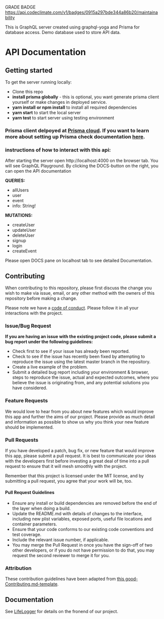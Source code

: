 GRADE BADGE
https://api.codeclimate.com/v1/badges/0915a297bde344a86b20/maintainability

This is GraphQL server created using graphql-yoga and Prisma for database access. Demo database used to store API data.

# API Documentation

## Getting started

To get the server running locally:
- Clone this repo
- **install prisma globally** - this is optional, you want generate prisma client yourself or make changes in deployed service.
- **yarn install** **or npm install** to install all required dependencies
- **yarn start** to start the local server
- **yarn test** to start server using testing environment

### Prisma client delpoyed at [Prisma cloud](https://us1.prisma.sh/life-logger/life-logger-be/dev). If you want to learn more about setting up Prisma check documentation [here](https://v1.prisma.io/docs/1.34/get-started/).

### instructions of how to interact with this api:
After starting the server open http://localhost:4000 on the browser tab. You will see GraphQL Playground. By clicking the DOCS-button on the right, you can open the API documentation

**QUERIES:**
  * allUsers
  * user
  * event
  * info: String!

**MUTATIONS:**
* createUser
* updateUser
* deleteUser
* signup
* login
* createEvent

Please open DOCS pane on localhost tab to see detailed Documentation.
    
## Contributing

When contributing to this repository, please first discuss the change you wish to make via issue, email, or any other method with the owners of this repository before making a change.

Please note we have a [code of conduct](./code_of_conduct.md). Please follow it in all your interactions with the project.

### Issue/Bug Request

 **If you are having an issue with the existing project code, please submit a bug report under the following guidelines:**
 - Check first to see if your issue has already been reported.
 - Check to see if the issue has recently been fixed by attempting to reproduce the issue using the latest master branch in the repository.
 - Create a live example of the problem.
 - Submit a detailed bug report including your environment & browser, steps to reproduce the issue, actual and expected outcomes,  where you believe the issue is originating from, and any potential solutions you have considered.

### Feature Requests

We would love to hear from you about new features which would improve this app and further the aims of our project. Please provide as much detail and information as possible to show us why you think your new feature should be implemented.

### Pull Requests

If you have developed a patch, bug fix, or new feature that would improve this app, please submit a pull request. It is best to communicate your ideas with the developers first before investing a great deal of time into a pull request to ensure that it will mesh smoothly with the project.

Remember that this project is licensed under the MIT license, and by submitting a pull request, you agree that your work will be, too.

#### Pull Request Guidelines

- Ensure any install or build dependencies are removed before the end of the layer when doing a build.
- Update the README.md with details of changes to the interface, including new plist variables, exposed ports, useful file locations and container parameters.
- Ensure that your code conforms to our existing code conventions and test coverage.
- Include the relevant issue number, if applicable.
- You may merge the Pull Request in once you have the sign-off of two other developers, or if you do not have permission to do that, you may request the second reviewer to merge it for you.

### Attribution

These contribution guidelines have been adapted from [this good-Contributing.md-template](https://gist.github.com/PurpleBooth/b24679402957c63ec426).

## Documentation

See [LifeLogger](https://github.com/Lambda-School-Labs/life-logger-fe) for details on the fronend of our project.
